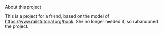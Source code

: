 About this project

This is a project for a friend, based on the model of https://www.railstutorial.org/book.
She no longer needed it, so i abandoned the project.
